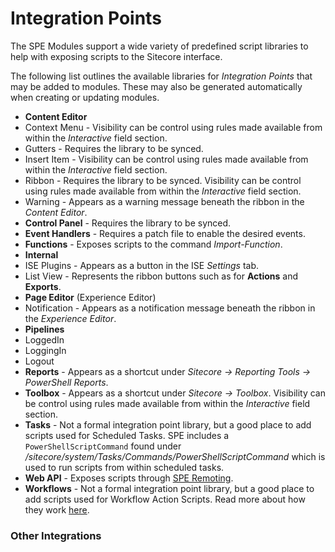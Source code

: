 # Integration Points

The SPE Modules support a wide variety of predefined script libraries to help with exposing scripts to the Sitecore interface.

The following list outlines the available libraries for *Integration Points* that may be added to modules. These may also be generated automatically when creating or updating modules.

* **Content Editor**
 * Context Menu - Visibility can be control using rules made available from within the *Interactive* field section.
 * Gutters - Requires the library to be synced.
 * Insert Item - Visibility can be control using rules made available from within the *Interactive* field section.
 * Ribbon - Requires the library to be synced. Visibility can be control using rules made available from within the *Interactive* field section.
 * Warning - Appears as a warning message beneath the ribbon in the *Content Editor*.
* **Control Panel** - Requires the library to be synced.
* **Event Handlers** - Requires a patch file to enable the desired events.
* **Functions** - Exposes scripts to the command *Import-Function*.
* **Internal**
 * ISE Plugins - Appears as a button in the ISE *Settings* tab.
 * List View - Represents the ribbon buttons such as for **Actions** and **Exports**.
* **Page Editor** (Experience Editor)
 * Notification - Appears as a notification message beneath the ribbon in the *Experience Editor*.
* **Pipelines**
 * LoggedIn
 * LoggingIn
 * Logout
* **Reports** - Appears as a shortcut under *Sitecore -> Reporting Tools -> PowerShell Reports*.
* **Toolbox** - Appears as a shortcut under *Sitecore -> Toolbox*. Visibility can be control using rules made available from within the *Interactive* field section.
* **Tasks** - Not a formal integration point library, but a good place to add scripts used for Scheduled Tasks. SPE includes a `PowerShellScriptCommand` found under */sitecore/system/Tasks/Commands/PowerShellScriptCommand* which is used to run scripts from within scheduled tasks.
* **Web API** - Exposes scripts through [SPE Remoting](remoting.md).
* **Workflows** - Not a formal integration point library, but a good place to add scripts used for Workflow Action Scripts. Read more about how they work [here][1].

### Other Integrations

[1]: http://blog.najmanowicz.com/2014/11/09/introducing-powershell-actions-for-sitecore-workflows/